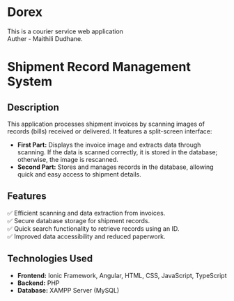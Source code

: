 # Dorex
This is a courier service web application <br>
Auther - Maithili Dudhane. 

   # Shipment Record Management System

## Description
This application processes shipment invoices by scanning images of records (bills) received or delivered. It features a split-screen interface:

- **First Part:** Displays the invoice image and extracts data through scanning. If the data is scanned correctly, it is stored in the database; otherwise, the image is rescanned.  
- **Second Part:** Stores and manages records in the database, allowing quick and easy access to shipment details.

## Features
✅ Efficient scanning and data extraction from invoices.  
✅ Secure database storage for shipment records.  
✅ Quick search functionality to retrieve records using an ID.  
✅ Improved data accessibility and reduced paperwork.  

## Technologies Used

- **Frontend:** Ionic Framework, Angular, HTML, CSS, JavaScript, TypeScript  
- **Backend:** PHP  
- **Database:** XAMPP Server (MySQL)  

